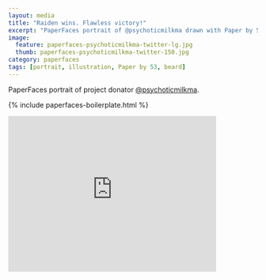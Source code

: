 ```yaml
---
layout: media
title: "Raiden wins. Flawless victory!"
excerpt: "PaperFaces portrait of @psychoticmilkma drawn with Paper by 53 on an iPad."
image: 
  feature: paperfaces-psychoticmilkma-twitter-lg.jpg
  thumb: paperfaces-psychoticmilkma-twitter-150.jpg
category: paperfaces
tags: [portrait, illustration, Paper by 53, beard]
---
```


PaperFaces portrait of project donator [@psychoticmilkma](http://twitter.com/psychoticmilkma).

{% include paperfaces-boilerplate.html %}

<iframe width="420" height="315" src="http://www.youtube.com/embed/x6ok6e3DERE" frameborder="0"> </iframe>